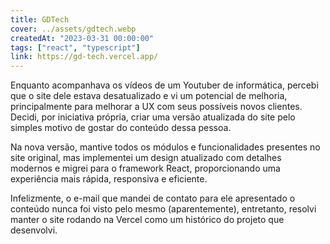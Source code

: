 ```yaml
---
title: GDTech
cover: ../assets/gdtech.webp
createdAt: "2023-03-31 00:00:00"
tags: ["react", "typescript"]
link: https://gd-tech.vercel.app/
---
```


Enquanto acompanhava os vídeos de um Youtuber de informática, percebi que o site dele estava desatualizado e vi um potencial de melhoria, principalmente para melhorar a UX com seus possíveis novos clientes. Decidi, por iniciativa própria, criar uma versão atualizada do site pelo simples motivo de gostar do conteúdo dessa pessoa.

Na nova versão, mantive todos os módulos e funcionalidades presentes no site original, mas implementei um design atualizado com detalhes modernos e migrei para o framework React, proporcionando uma experiência mais rápida, responsiva e eficiente.

Infelizmente, o e-mail que mandei de contato para ele apresentado o conteúdo nunca foi visto pelo mesmo (aparentemente), entretanto, resolvi manter o site rodando na Vercel como um histórico do projeto que desenvolvi.
